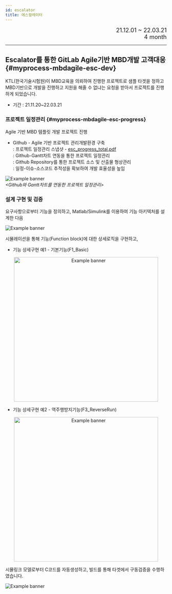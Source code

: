 ```yaml
---
id: escalator
title: 에스컬레이터
---
```


<div align="right">
  <font size="4">
    21.12.01 ~ 22.03.21<br/>
	4 month
  </font>
</div>

---

## Escalator를 통한 GitLab Agile기반 MBD개발 고객대응 {#myprocess-mbdagile-esc-dev}

KTL(한국기술시험원)이 MBD교육을 의뢰하여 진행한 프로젝트로 샘플 타겟을 정하고 MBD기반으로 개발을 진행하고 지원을 해줄 수 없냐는 요청을 받아서 프로젝트를 진행하게 되었습니다.
* 기간 : 21.11.20~22.03.21

### 프로젝트 일정관리 {#myprocess-mbdagile-esc-progress}

Agile 기반 MBD 템플릿 개발 프로젝트 진행

* Github - Agile 기반 프로젝트 관리개발환경 구축  
  : 프로젝트 일정관리 스냅샷 - [esc_progress_total.pdf](/assets/esc_progress_total.pdf)  
  : Github-Gantt차트 연동을 통한 프로젝트 일정관리  
  : Github Repository를 통한 프로젝트 소스 및 산출물 형상관리  
  : 일정-이슈-소스코드 추적성을 확보하여 개발 효율성을 높임

<div style={{width: '100%', textAlign: 'center'}}>
	<img
		src={require('/img/2_mbd/mymbd-esc-gitlab-schedule-mgn.png').default}
		style={{width: '100%'}}
		alt="Example banner"
	/><br/><em>&lt;Github와 Gantt차트를 연동한 프로젝트 일정관리&gt;</em>
</div>

### 설계 구현 및 검증

요구사항으로부터 기능을 정의하고, Matlab/Simulink를 이용하여 기능 아키텍처를 설계한 다음
<div style={{width: '100%'}}>
	<img
		src={require('/img/2_mbd/mymbd-esc-architecture.png').default}
		style={{width: '100%'}}
		alt="Example banner"
	/>
</div>

시뮬레이션을 통해 기능(Function block)에 대한 상세로직을 구현하고, 
* 기능 상세구현 예1 - 기본기능(F1_Basic)

<p align="center">
	<img
		src={require('/img/2_mbd/mymbd-esc-f1-vel-measure.png').default}
		width="450"
		alt="Example banner"
	/>
</p>

* 기능 상세구현 예2 - 역주행방지기능(F3_ReverseRun)

<p align="center">
	<img
		src={require('/img/2_mbd/mymbd-esc-f3-reverserun.png').default}
		width="450"
		alt="Example banner"
	/>
</p>

시뮬링크 모델로부터 C코드를 자동생성하고, 빌드를 통해 타겟에서 구동검증을 수행하였습니다.

<div style={{width: '100%'}}>
	<img
		src={require('/img/2_mbd/mymbd-esc-func-test.png').default}
		style={{width: '100%'}}
		alt="Example banner"
	/>
</div>

